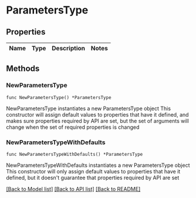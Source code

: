 # ParametersType

## Properties

Name | Type | Description | Notes
------------ | ------------- | ------------- | -------------

## Methods

### NewParametersType

`func NewParametersType() *ParametersType`

NewParametersType instantiates a new ParametersType object
This constructor will assign default values to properties that have it defined,
and makes sure properties required by API are set, but the set of arguments
will change when the set of required properties is changed

### NewParametersTypeWithDefaults

`func NewParametersTypeWithDefaults() *ParametersType`

NewParametersTypeWithDefaults instantiates a new ParametersType object
This constructor will only assign default values to properties that have it defined,
but it doesn't guarantee that properties required by API are set


[[Back to Model list]](../README.md#documentation-for-models) [[Back to API list]](../README.md#documentation-for-api-endpoints) [[Back to README]](../README.md)


